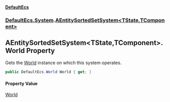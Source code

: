 #### [DefaultEcs](DefaultEcs.md 'DefaultEcs')
### [DefaultEcs.System](DefaultEcs.md#DefaultEcs_System 'DefaultEcs.System').[AEntitySortedSetSystem&lt;TState,TComponent&gt;](AEntitySortedSetSystem_TState_TComponent_.md 'DefaultEcs.System.AEntitySortedSetSystem&lt;TState,TComponent&gt;')
## AEntitySortedSetSystem&lt;TState,TComponent&gt;.World Property
Gets the [World](World.md 'DefaultEcs.World') instance on which this system operates.  
```csharp
public DefaultEcs.World World { get; }
```
#### Property Value
[World](World.md 'DefaultEcs.World')
